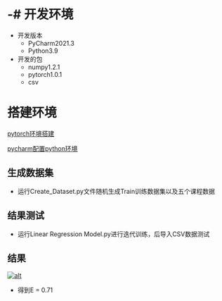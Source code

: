 # -# 开发环境

* 开发版本
  * PyCharm2021.3
  * Python3.9
* 开发的包
  * numpy1.2.1
  * pytorch1.0.1
  * csv

# 搭建环境

[pytorch环境搭建](https://blog.csdn.net/weixin_38468077/article/details/105942535)

[pycharm配置python环境](https://blog.csdn.net/z2768557792/article/details/125535186)

## 生成数据集

* 运行Create_Dataset.py文件随机生成Train训练数据集以及五个课程数据


## 结果测试

* 运行Linear Regression Model.py进行迭代训练，后导入CSV数据测试

## 结果

[![alt](https://camo.githubusercontent.com/0f0696c431a7a024e9a383047e80bec61ce0152dd0eaf2dbe0765a2edb7c249d/68747470733a2f2f696d672d636f6d6d756e6974792e6373646e696d672e636e2f696d616765732f33353666663162306337373834373634616562663562363236303761646563302e706e67)](https://camo.githubusercontent.com/0f0696c431a7a024e9a383047e80bec61ce0152dd0eaf2dbe0765a2edb7c249d/68747470733a2f2f696d672d636f6d6d756e6974792e6373646e696d672e636e2f696d616765732f33353666663162306337373834373634616562663562363236303761646563302e706e67)



* 得到E = 0.71
